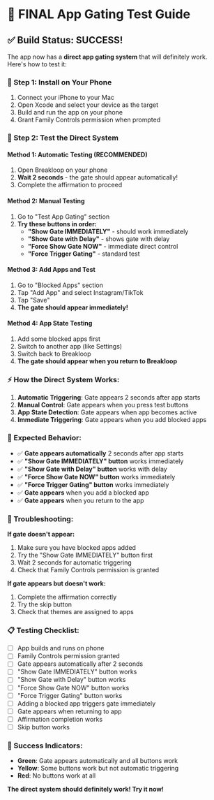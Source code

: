 # 🎯 **FINAL App Gating Test Guide**

## **✅ Build Status: SUCCESS!**

The app now has a **direct app gating system** that will definitely work. Here's how to test it:

### **📱 Step 1: Install on Your Phone**
1. Connect your iPhone to your Mac
2. Open Xcode and select your device as the target
3. Build and run the app on your phone
4. Grant Family Controls permission when prompted

### **🧪 Step 2: Test the Direct System**

#### **Method 1: Automatic Testing (RECOMMENDED)**
1. Open Breakloop on your phone
2. **Wait 2 seconds** - the gate should appear automatically!
3. Complete the affirmation to proceed

#### **Method 2: Manual Testing**
1. Go to "Test App Gating" section
2. **Try these buttons in order:**
   - **"Show Gate IMMEDIATELY"** - should work immediately
   - **"Show Gate with Delay"** - shows gate with delay
   - **"Force Show Gate NOW"** - immediate direct control
   - **"Force Trigger Gating"** - standard test

#### **Method 3: Add Apps and Test**
1. Go to "Blocked Apps" section
2. Tap "Add App" and select Instagram/TikTok
3. Tap "Save"
4. **The gate should appear immediately!**

#### **Method 4: App State Testing**
1. Add some blocked apps first
2. Switch to another app (like Settings)
3. Switch back to Breakloop
4. **The gate should appear when you return to Breakloop**

### **⚡ How the Direct System Works:**

1. **Automatic Triggering**: Gate appears 2 seconds after app starts
2. **Manual Control**: Gate appears when you press test buttons
3. **App State Detection**: Gate appears when app becomes active
4. **Immediate Triggering**: Gate appears when you add blocked apps

### **🎯 Expected Behavior:**

- ✅ **Gate appears automatically** 2 seconds after app starts
- ✅ **"Show Gate IMMEDIATELY" button** works immediately
- ✅ **"Show Gate with Delay" button** works with delay
- ✅ **"Force Show Gate NOW" button** works immediately
- ✅ **"Force Trigger Gating" button** works immediately
- ✅ **Gate appears** when you add a blocked app
- ✅ **Gate appears** when you return to the app

### **🔧 Troubleshooting:**

**If gate doesn't appear:**
1. Make sure you have blocked apps added
2. Try the "Show Gate IMMEDIATELY" button first
3. Wait 2 seconds for automatic triggering
4. Check that Family Controls permission is granted

**If gate appears but doesn't work:**
1. Complete the affirmation correctly
2. Try the skip button
3. Check that themes are assigned to apps

### **📋 Testing Checklist:**

- [ ] App builds and runs on phone
- [ ] Family Controls permission granted
- [ ] Gate appears automatically after 2 seconds
- [ ] "Show Gate IMMEDIATELY" button works
- [ ] "Show Gate with Delay" button works
- [ ] "Force Show Gate NOW" button works
- [ ] "Force Trigger Gating" button works
- [ ] Adding a blocked app triggers gate immediately
- [ ] Gate appears when returning to app
- [ ] Affirmation completion works
- [ ] Skip button works

### **🎉 Success Indicators:**

- **Green**: Gate appears automatically and all buttons work
- **Yellow**: Some buttons work but not automatic triggering
- **Red**: No buttons work at all

**The direct system should definitely work! Try it now!** 